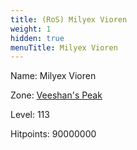 ```yaml
---
title: (RoS) Milyex Vioren
weight: 1
hidden: true
menuTitle: Milyex Vioren
---
```


Name: Milyex Vioren


Zone: [Veeshan's Peak](/en/ros/exploration/veeshans_peak)

Level: 113

Hitpoints: 90000000